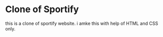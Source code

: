 # Clone of Sportify
this is a clone of sportify website. i amke this with help of HTML and CSS only.
